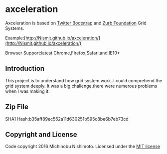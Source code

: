 # axceleration
Axceleration is based on [Twitter Bootstrap](http://getbootstrap.com/) and [Zurb Foundation](http://foundation.zurb.com/) Grid Systems.

Example:[http://Nismit.github.io/axceleration/](http://Nismit.github.io/axceleration/)

Browser Support:latest Chrome,Firefox,Safari,and IE10+

## Introduction
This project is to understand how grid system work. I could comprehend the grid system deeply. It was a big challenge,there were numerous problems when I was making it.

## Zip File
SHA1 Hash:b35aff89ec552a11d630251b595c8be6b7eb73cd

## Copyright and License
Code copyright 2016 Michinobu Nishimoto. Licensed under the [MIT license](https://github.com/Nismit/axceleration/blob/master/license.md) 
